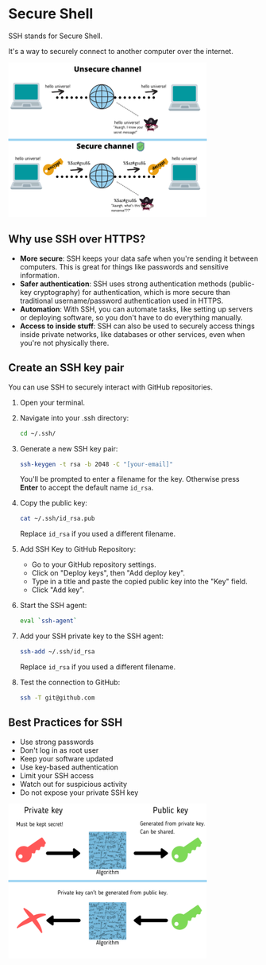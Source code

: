 # Secure Shell

SSH stands for Secure Shell. 

It's a way to securely connect to another computer over the internet. 

<img src="../assets/ssh.png" alt="SSH" width="400px">

## Why use SSH over HTTPS?
- **More secure**: SSH keeps your data safe when you're sending it between computers. This is great for things like passwords and sensitive information.
- **Safer authentication**: SSH uses strong authentication methods (public-key cryptography) for authentication, which is more secure than traditional username/password authentication used in HTTPS.
- **Automation**: With SSH, you can automate tasks, like setting up servers or deploying software, so you don't have to do everything manually.
- **Access to inside stuff**: SSH can also be used to securely access things inside private networks, like databases or other services, even when you're not physically there.

## Create an SSH key pair

You can use SSH to securely interact with GitHub repositories.

1. Open your terminal.

2. Navigate into your .ssh directory:
    ```bash
    cd ~/.ssh/
    ```
3. Generate a new SSH key pair:
    ```bash
    ssh-keygen -t rsa -b 2048 -C "[your-email]"
    ```

   You'll be prompted to enter a filename for the key. Otherwise press **Enter** to accept the default name `id_rsa`.


4. Copy the public key:

    ```bash
    cat ~/.ssh/id_rsa.pub
    ```
   Replace `id_rsa` if you used a different filename.


5. Add SSH Key to GitHub Repository:
   - Go to your GitHub repository settings.
   - Click on "Deploy keys", then "Add deploy key".
   - Type in a title and paste the copied public key into the "Key" field.
   - Click "Add key".


6. Start the SSH agent:
    ```bash
    eval `ssh-agent`
    ```
7. Add your SSH private key to the SSH agent:

    ```bash
    ssh-add ~/.ssh/id_rsa
    ```
   Replace `id_rsa` if you used a different filename.


8. Test the connection to GitHub:
    ```bash
    ssh -T git@github.com
    ```

## Best Practices for SSH
- Use strong passwords
- Don't log in as root user
- Keep your software updated
- Use key-based authentication
- Limit your SSH access
- Watch out for suspicious activity
- Do not expose your private SSH key

<img src="../assets/key.png" alt="SSH" width="400px">
